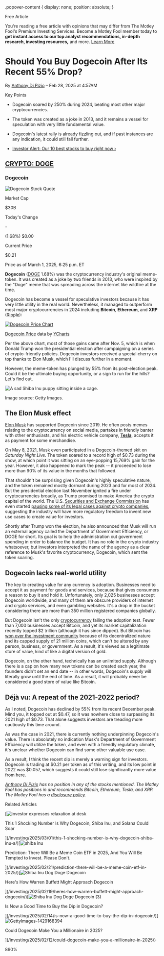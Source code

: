 .popover-content { display: none; position: absolute; }

Free Article[](#)

You're reading a free article with opinions that may differ from The Motley Fool's Premium Investing Services. Become a Motley Fool member today to **get instant access to our top analyst recommendations, in-depth research, investing resources,** and more. [Learn More](https://www.fool.com/mms/mark/op-free-tbox-art)

Should You Buy Dogecoin After Its Recent 55% Drop?
==================================================

By [Anthony Di Pizio](/author/20380/) – Feb 28, 2025 at 4:57AM

Key Points

*   Dogecoin soared by 250% during 2024, beating most other major cryptocurrencies.
    
*   The token was created as a joke in 2013, and it remains a vessel for speculation with very little fundamental value.
    
*   Dogecoin's latest rally is already fizzling out, and if past instances are any indication, it could still fall further.
    
*   [Investor Alert: Our 10 best stocks to buy right now ›](https://www.fool.com/mms/mark/e-sa-nonbbn-kp?aid=10969&source=isaedikp0000035)
    

[CRYPTO: DOGE](/quote/crypto/doge/)
-----------------------------------

### Dogecoin

![Dogecoin Stock Quote](https://g.foolcdn.com/art/companylogos/mark/DOGE.png)

Market Cap

$30B

Today's Change

\-

(1.68%) $0.00

Current Price

$0.21

Price as of March 1, 2025, 6:25 p.m. ET

**Dogecoin** ([DOGE](/quote/crypto/doge/) 1.68%) was the cryptocurrency industry's original meme-token. It was created as a joke by two friends in 2013, who were inspired by the "Doge" meme that was spreading across the internet like wildfire at the time.

Dogecoin has become a vessel for speculative investors because it has very little utility in the real world. Nevertheless, it managed to outperform most major cryptocurrencies in 2024 including **Bitcoin**, **Ethereum**, and **XRP** (Ripple):

[![Dogecoin Price Chart](https://media.ycharts.com/charts/3cc8e47610dc6a02fc424d01dea35956.png)](https://ycharts.com/indicators/dogecoin_price/chart/)

[Dogecoin Price](https://ycharts.com/indicators/dogecoin_price) data by [YCharts](https://ycharts.com)

Per the above chart, most of those gains came after Nov. 5, which is when Donald Trump won the presidential election after campaigning on a series of crypto-friendly policies. Dogecoin investors received a special cherry on top thanks to Elon Musk, which I'll discuss further in a moment.

However, the meme-token has plunged by 55% from its post-election peak. Could it be the ultimate buying opportunity, or a sign to run for the hills? Let's find out.

![A sad Shiba Inu puppy sitting inside a cage.](https://g.foolcdn.com/image/?url=https%3A%2F%2Fg.foolcdn.com%2Feditorial%2Fimages%2F809039%2Fa-sad-shiba-inu-puppy-sitting-inside-a-cage.jpg&op=resize&w=700)

Image source: Getty Images.

The Elon Musk effect
--------------------

[Elon Musk](https://www.fool.com/investing/how-to-invest/famous-investors/elon-musk-investments/who-is-elon-musk/) has supported Dogecoin since 2019. He often posts memes relating to the cryptocurrency on social media, partakes in friendly banter with other enthusiasts, and his electric vehicle company, [**Tesla**](https://www.fool.com/investing/2025/02/15/prediction-tesla-stock-could-plunge-another-50-mor/), accepts it as payment for some merchandise.

On May 8, 2021, Musk even participated in a [Dogecoin](https://www.fool.com/terms/d/dogecoin/)\-themed skit on _Saturday Night Live_. The token soared to a record high of $0.73 during the show, at which point it was sitting on an eye-popping 15,769% gain for the year. However, it also happened to mark the peak -- it proceeded to lose more than 90% of its value in the months that followed.

That shouldn't be surprising given Dogecoin's highly speculative nature, and the token remained mostly dormant during 2023 and for most of 2024. But the presidential election last November ignited a fire under cryptocurrencies broadly, as Trump promised to make America the crypto capital of the world. The U.S. [Securities and Exchange Commission](https://www.fool.com/terms/s/sec/) has even started [pausing some of its legal cases against crypto companies](https://www.fool.com/investing/2025/02/15/the-sec-crypto-incredible-news-xrp-ripple-investor/), suggesting the industry will have more regulatory freedom to invent new use cases to create value for investors.

Shortly after Trump won the election, he also announced that Musk will run an external agency called the Department of Government Efficiency, or DOGE for short. Its goal is to help the administration cut government spending in order to balance the budget. It has no role in the crypto industry whatsoever, but investors interpreted the name of the agency as a clear reference to Musk's favorite cryptocurrency, Dogecoin, which sent the token soaring.

Dogecoin lacks real-world utility
---------------------------------

The key to creating value for any currency is adoption. Businesses need to accept it as payment for goods and services, because that gives consumers a reason to buy it and hold it. Unfortunately, only 2,025 businesses accept Dogecoin worldwide, and many of them are obscure providers of internet and crypto services, and even gambling websites. It's a drop in the bucket considering there are more than 350 million registered companies globally.

But Dogecoin isn't the only [cryptocurrency](https://www.fool.com/investing/stock-market/market-sectors/financials/cryptocurrency-stocks/guide-to-cryptocurrencies/) failing the adoption test. Fewer than 7,000 businesses accept Bitcoin, and yet its market capitalization recently topped $2 trillion (although it has since dipped). But Bitcoin has [won over the investment community](https://www.fool.com/investing/2025/02/09/1-cryptocurrency-buy-before-soars-3800-cathie-wood/) because of its decentralized nature and its capped supply of 21 million coins, which can't be altered by any person, business, or government. As a result, it's viewed as a legitimate store of value, kind of like a digital version of gold.

Dogecoin, on the other hand, technically has an unlimited supply. Although there is a cap on how many new tokens can be created each year, the founders didn't set an end date -- in other words, Dogecoin's supply will literally grow until the end of time. As a result, it will probably never be considered a good store of value like Bitcoin.

Déjà vu: A repeat of the 2021-2022 period?
------------------------------------------

As I noted, Dogecoin has declined by 55% from its recent December peak. Mind you, it topped out at $0.47, so it was nowhere close to surpassing its 2021 high of $0.73. That alone suggests investors are treading more cautiously this time around.

As was the case in 2021, there is currently nothing underpinning Dogecoin's value. There is absolutely no indication Musk's Department of Government Efficiency will utilize the token, and even with a friendly regulatory climate, it's unclear whether Dogecoin can find some other valuable use case.

As a result, I think the recent dip is merely a warning sign for investors. Dogecoin is trading at $0.21 per token as of this writing, and its low point in 2022 was $0.057, which suggests it could still lose significantly more value from here.

_[Anthony Di Pizio](https://www.fool.com/author/20380/) has no position in any of the stocks mentioned. The Motley Fool has positions in and recommends Bitcoin, Ethereum, Tesla, and XRP. The Motley Fool has a [disclosure policy](https://www.fool.com/legal/fool-disclosure-policy/)._

Related Articles

[![investor expresses relaxation at desk](https://g.foolcdn.com/image/?url=https%3A%2F%2Fg.foolcdn.com%2Feditorial%2Fimages%2F808993%2Finvestor-expresses-relaxation-at-desk.jpg&op=resize&w=92&h=52)

This 1 Shocking Number Is Why Dogecoin, Shiba Inu, and Solana Could Soar

](/investing/2025/03/01/this-1-shocking-number-is-why-dogecoin-shiba-inu-a/)[![shiba inu](https://g.foolcdn.com/image/?url=https%3A%2F%2Fg.foolcdn.com%2Feditorial%2Fimages%2F808224%2Fshiba-inu.jpg&op=resize&w=92&h=52)

Prediction: There Will Be a Meme Coin ETF in 2025, And You Will Be Tempted to Invest. Please Don't.

](/investing/2025/02/21/prediction-there-will-be-a-meme-coin-etf-in-2025/)[![Shiba Inu Dog Doge Dogecoin](https://g.foolcdn.com/image/?url=https%3A%2F%2Fg.foolcdn.com%2Feditorial%2Fimages%2F807670%2Fshiba-inu-dog-doge-dogecoin.jpeg&op=resize&w=92&h=52)

Here's How Warren Buffett Might Approach Dogecoin

](/investing/2025/02/19/heres-how-warren-buffett-might-approach-dogecoin/)[![Shiba Inu Dog Doge Dogecoin (3)](https://g.foolcdn.com/image/?url=https%3A%2F%2Fg.foolcdn.com%2Feditorial%2Fimages%2F807016%2Fshiba-inu-dog-doge-dogecoin-3.jpeg&op=resize&w=92&h=52)

Is Now a Good Time to Buy the Dip in Dogecoin?

](/investing/2025/02/14/is-now-a-good-time-to-buy-the-dip-in-dogecoin/)[![GettyImages-1429168394](https://g.foolcdn.com/image/?url=https%3A%2F%2Fg.foolcdn.com%2Feditorial%2Fimages%2F807094%2Fgettyimages-1429168394.jpg&op=resize&w=92&h=52)

Could Dogecoin Make You a Millionaire in 2025?

](/investing/2025/02/12/could-dogecoin-make-you-a-millionaire-in-2025/)

890%